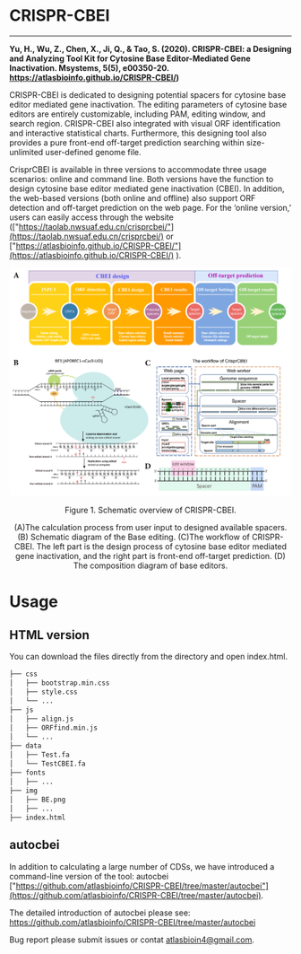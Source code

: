 # CRISPR-CBEI


---

**Yu, H., Wu, Z., Chen, X., Ji, Q., & Tao, S. (2020). CRISPR-CBEI: a Designing and Analyzing Tool Kit for Cytosine Base Editor-Mediated Gene Inactivation. Msystems, 5(5), e00350-20. https://atlasbioinfo.github.io/CRISPR-CBEI/)**

CRISPR-CBEI is dedicated to designing potential spacers for cytosine base editor mediated gene inactivation. The editing parameters of cytosine base editors are entirely customizable, including PAM, editing window, and search region. CRISPR-CBEI also integrated with visual ORF identification and interactive statistical charts. Furthermore, this designing tool also provides a pure front-end off-target prediction searching within size-unlimited user-defined genome file.

CrisprCBEI is available in three versions to accommodate three usage scenarios: online and command line. Both versions have the function to design cytosine base editor mediated gene inactivation (CBEI). In addition, the web-based versions (both online and offline) also support ORF detection and off-target prediction on the web page. For the ‘online version,’ users can easily access through the website (["https://taolab.nwsuaf.edu.cn/crisprcbei/"](https://taolab.nwsuaf.edu.cn/crisprcbei/) or ["https://atlasbioinfo.github.io/CRISPR-CBEI/"](https://atlasbioinfo.github.io/CRISPR-CBEI/) ). 

![Figure1](./img/Figure1.png)
<center> Figure 1. Schematic overview of CRISPR-CBEI. 

(A)The calculation process from user input to designed available spacers. (B) Schematic diagram of the Base editing. (C)The workflow of CRISPR-CBEI. The left part is the design process of cytosine base editor mediated gene inactivation, and the right part is front-end off-target prediction. (D) The composition diagram of base editors.</center>

# Usage

## HTML version

You can download the files directly from the directory and open index.html.

```
├── css
│   ├── bootstrap.min.css
│   ├── style.css
│   └── ...
├── js
│   ├── align.js
│   ├── ORFfind.min.js
│   └── ...
├── data
│   ├── Test.fa
│   └── TestCBEI.fa
├── fonts
│   ├── ...
├── img
│   ├── BE.png
│   ├── ...
├── index.html
```

## autocbei

In addition to calculating a large number of CDSs, we have introduced a command-line version of the tool: autocbei ["https://github.com/atlasbioinfo/CRISPR-CBEI/tree/master/autocbei"](https://github.com/atlasbioinfo/CRISPR-CBEI/tree/master/autocbei). 

The detailed introduction of autocbei please see:
https://github.com/atlasbioinfo/CRISPR-CBEI/tree/master/autocbei

Bug report please submit issues or contat atlasbioin4@gmail.com.
